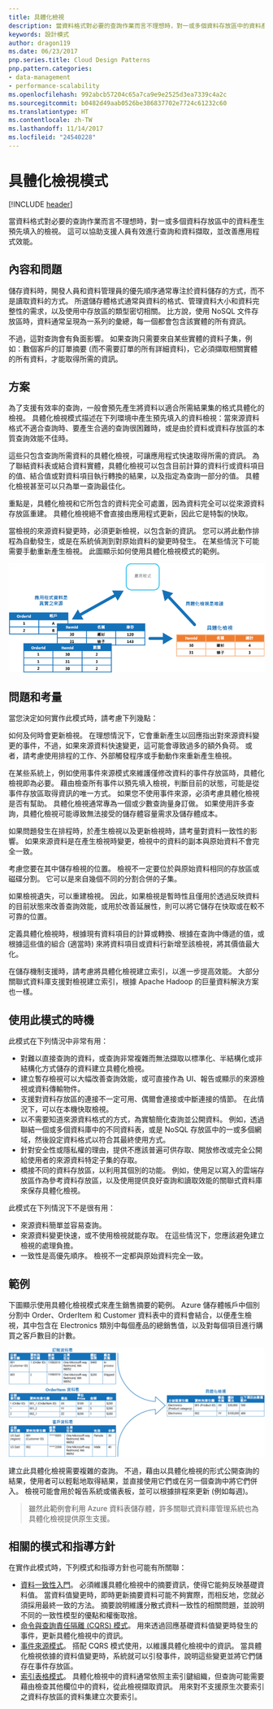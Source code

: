 ```yaml
---
title: 具體化檢視
description: 當資料格式對必要的查詢作業而言不理想時，對一或多個資料存放區中的資料產生預先填入的檢視。
keywords: 設計模式
author: dragon119
ms.date: 06/23/2017
pnp.series.title: Cloud Design Patterns
pnp.pattern.categories:
- data-management
- performance-scalability
ms.openlocfilehash: 992abcb57204c65a7ca9e9e2525d3ea7339c4a2c
ms.sourcegitcommit: b0482d49aab0526be386837702e7724c61232c60
ms.translationtype: HT
ms.contentlocale: zh-TW
ms.lasthandoff: 11/14/2017
ms.locfileid: "24540228"
---
```

# <a name="materialized-view-pattern"></a>具體化檢視模式

[!INCLUDE [header](../_includes/header.md)]

當資料格式對必要的查詢作業而言不理想時，對一或多個資料存放區中的資料產生預先填入的檢視。 這可以協助支援人員有效進行查詢和資料擷取，並改善應用程式效能。

## <a name="context-and-problem"></a>內容和問題

儲存資料時，開發人員和資料管理員的優先順序通常專注於資料儲存的方式，而不是讀取資料的方式。 所選儲存體格式通常與資料的格式、管理資料大小和資料完整性的需求，以及使用中存放區的類型密切相關。 比方說，使用 NoSQL 文件存放區時，資料通常呈現為一系列的彙總，每一個都會包含該實體的所有資訊。

不過，這對查詢會有負面影響。 如果查詢只需要來自某些實體的資料子集，例如：數個客戶的訂單摘要 (而不需要訂單的所有詳細資料)，它必須擷取相關實體的所有資料，才能取得所需的資訊。

## <a name="solution"></a>方案

為了支援有效率的查詢，一般會預先產生將資料以適合所需結果集的格式具體化的檢視。 具體化檢視模式描述在下列環境中產生預先填入的資料檢視：當來源資料格式不適合查詢時、要產生合適的查詢很困難時，或是由於資料或資料存放區的本質查詢效能不佳時。

這些只包含查詢所需資料的具體化檢視，可讓應用程式快速取得所需的資訊。 為了聯結資料表或結合資料實體，具體化檢視可以包含目前計算的資料行或資料項目的值、結合值或對資料項目執行轉換的結果，以及指定為查詢一部分的值。 具體化檢視甚至可以只為單一查詢最佳化。

重點是，具體化檢視和它所包含的資料完全可處置，因為資料完全可以從來源資料存放區重建。 具體化檢視絕不會直接由應用程式更新，因此它是特製的快取。

當檢視的來源資料變更時，必須更新檢視，以包含新的資訊。 您可以將此動作排程為自動發生，或是在系統偵測到對原始資料的變更時發生。 在某些情況下可能需要手動重新產生檢視。 此圖顯示如何使用具體化檢視模式的範例。

![圖 1 顯示如何使用具體化檢視模式的範例](./_images/materialized-view-pattern-diagram.png)


## <a name="issues-and-considerations"></a>問題和考量

當您決定如何實作此模式時，請考慮下列幾點：

如何及何時會更新檢視。 在理想情況下，它會重新產生以回應指出對來源資料變更的事件，不過，如果來源資料快速變更，這可能會導致過多的額外負荷。 或者，請考慮使用排程的工作、外部觸發程序或手動動作來重新產生檢視。

在某些系統上，例如使用事件來源模式來維護僅修改資料的事件存放區時，具體化檢視即為必要。 藉由檢查所有事件以預先填入檢視，判斷目前的狀態，可能是從事件存放區取得資訊的唯一方式。 如果您不使用事件來源，必須考慮具體化檢視是否有幫助。 具體化檢視通常專為一個或少數查詢量身訂做。 如果使用許多查詢，具體化檢視可能導致無法接受的儲存體容量需求及儲存體成本。

如果問題發生在排程時，於產生檢視以及更新檢視時，請考量對資料一致性的影響。 如果來源資料是在產生檢視時變更，檢視中的資料的副本與原始資料不會完全一致。

考慮您要在其中儲存檢視的位置。 檢視不一定要位於與原始資料相同的存放區或磁碟分割。 它可以是來自幾個不同的分割合併的子集。

如果檢視遺失，可以重建檢視。 因此，如果檢視是暫時性且僅用於透過反映資料的目前狀態來改善查詢效能，或用於改善延展性，則可以將它儲存在快取或在較不可靠的位置。

定義具體化檢視時，根據現有資料項目的計算或轉換、根據在查詢中傳遞的值，或根據這些值的組合 (適當時) 來將資料項目或資料行新增至該檢視，將其價值最大化。

在儲存機制支援時，請考慮將具體化檢視建立索引，以進一步提高效能。 大部分關聯式資料庫支援對檢視建立索引，根據 Apache Hadoop 的巨量資料解決方案也一樣。

## <a name="when-to-use-this-pattern"></a>使用此模式的時機

此模式在下列情況中非常有用：
- 對難以直接查詢的資料，或查詢非常複雜而無法擷取以標準化、半結構化或非結構化方式儲存的資料建立具體化檢視。
- 建立暫存檢視可以大幅改善查詢效能，或可直接作為 UI、報告或顯示的來源檢視或資料傳輸物件。
- 支援對資料存放區的連接不一定可用、偶爾會連接或中斷連接的情節。 在此情況下，可以在本機快取檢視。
- 以不需要知道來源資料格式的方式，為實驗簡化查詢並公開資料。 例如，透過聯結一個或多個資料庫中的不同資料表，或是 NoSQL 存放區中的一或多個網域，然後設定資料格式以符合其最終使用方式。
- 針對安全性或隱私權的理由，提供不應該普遍可供存取、開放修改或完全公開給使用者的來源資料特定子集的存取。
- 橋接不同的資料存放區，以利用其個別的功能。 例如，使用足以寫入的雲端存放區作為參考資料存放區，以及使用提供良好查詢和讀取效能的關聯式資料庫來保存具體化檢視。

此模式在下列情況下不是很有用：
- 來源資料簡單並容易查詢。
- 來源資料變更快速，或不使用檢視就能存取。 在這些情況下，您應該避免建立檢視的處理負擔。
- 一致性是高優先順序。 檢視不一定都與原始資料完全一致。

## <a name="example"></a>範例

下圖顯示使用具體化檢視模式來產生銷售摘要的範例。 Azure 儲存體帳戶中個別分割中 Order、OrderItem 和 Customer 資料表中的資料會結合，以便產生檢視，其中包含在 Electronics 類別中每個產品的總銷售值，以及對每個項目進行購買之客戶數目的計數。

![圖 2：使用具體化檢視模式來產生銷售摘要](./_images/materialized-view-summary-diagram.png)


建立此具體化檢視需要複雜的查詢。 不過，藉由以具體化檢視的形式公開查詢的結果，使用者可以輕鬆地取得結果，並直接使用它們或在另一個查詢中將它們併入。 檢視可能會用於報告系統或儀表板，並可以根據排程來更新 (例如每週)。

>  雖然此範例會利用 Azure 資料表儲存體，許多關聯式資料庫管理系統也為具體化檢視提供原生支援。

## <a name="related-patterns-and-guidance"></a>相關的模式和指導方針

在實作此模式時，下列模式和指導方針也可能有所關聯：
- [資料一致性入門](https://msdn.microsoft.com/library/dn589800.aspx)。 必須維護具體化檢視中的摘要資訊，使得它能夠反映基礎資料值。 當資料值變更時，即時更新摘要資料可能不夠實際，而相反地，您就必須採用最終一致的方法。 摘要說明維護分散式資料一致性的相關問題，並說明不同的一致性模型的優點和權衡取捨。
- [命令與查詢責任隔離 (CQRS) 模式](cqrs.md)。 用來透過回應基礎資料值變更時發生的事件，更新具體化檢視中的資訊。
- [事件來源模式](event-sourcing.md)。 搭配 CQRS 模式使用，以維護具體化檢視中的資訊。 當具體化檢視依據的資料值變更時，系統就可以引發事件，說明這些變更並將它們儲存在事件存放區。
- [索引表格模式](index-table.md)。 具體化檢視中的資料通常依照主索引鍵組織，但查詢可能需要藉由檢查其他欄位中的資料，從此檢視擷取資訊。 用來對不支援原生次要索引之資料存放區的資料集建立次要索引。
